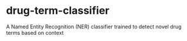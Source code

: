 # drug-term-classifier
A Named Entity Recognition (NER) classifier trained to detect novel drug terms based on context

